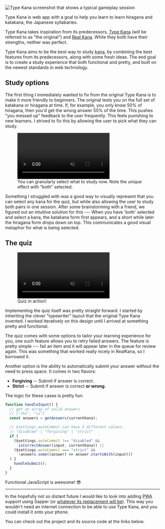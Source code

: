 ![Type Kana screenshot that shows a typical gameplay
session](/media/projects/type-kana/session.jpg)

Type Kana is web app with a goal to help you learn to learn hiragana and
katakana, the Japanese syllabaries.

Type Kana takes inspiration from its predecessors, [Type
Kana](https://lab.fleon.org/type-kana/) (will be referred to as "the original")
and [Real Kana](https://realkana.com/). While they both have their strengths,
neither was perfect.

Type Kana aims to be the best way to study 
<abbr title="Collective name for hiragana and katakana">kana</abbr>, by 
combining the best features from its predecessors, along with some fresh ideas. 
The end goal is to create a study experience that both functional and pretty, 
and built on the newest standards in web technology.

## Study options

The first thing I immediately wanted to fix from the original Type Kana is to
make it more friendly to beginners. The original tests you on the full set of
katakana or hiragana at time. If, for example, you only know 50% of hiragana,
then you'd get the wrong answer 50% of the time. This pushes "you messed up"
feedback to the user frequently. This feels punishing to new learners. I strived
to fix this by allowing the user to pick what they can study.

<figure>
  <video autoplay loop playsinline muted>
    <source src="/media/projects/type-kana/select-kana.mov" type="video/mp4">
  </video>
  <figcaption>
    You can granularly select what to study now. Note the unique effect with 
    “both” selected.
  </figcaption>
</figure>

Something I struggled with was a good way to visually represent that you can
select any kana for the quiz, but while also allowing the user to study both
pairs in one session. After some brainstorming with a friend, we figured out an
intuitive solution for this --- When you have 'both' selected and select a kana,
the katakana form first appears, and a short while later the hiragana form drops
down on top. This communicates a good visual metaphor for what is being
selected.

## The quiz

<figure>
  <video autoplay loop playsinline muted>
    <source src="/media/projects/type-kana/session.mov" type="video/mp4">
  </video>
  <figcaption>
    Quiz in action!
  </figcaption>
</figure>

Implementing the quiz itself was pretty straight forward. I started by
inheriting the clever "typewriter" layout that the original Type Kana invented.
I worked iteratively on this design until I arrived at something pretty and
functional.


The quiz comes with some options to tailor your learning experience for you, one
such feature allows you to retry failed answers.  The feature is pretty simple
--- fail an item and it will appear later in the queue for review again. This
was something that worked really nicely in RealKana, so I borrowed it.

Another option is the ability to automatically submit your answer without the
need to press space. It comes in two flavors:

- **Forgiving** -- Submit if answer is correct.
- **Strict** -- Submit if answer is correct **or wrong**.

The logic for these cases is pretty fun:

```js
function handleInput() {
  // get an array of valid answers
  // ["shi", "si"]
  const answers = getAnswers(currentKana); 

  // $settings.autoCommit can have 3 different values:
  // "disabled" | "forgiving" | "strict"
  if (
    ($settings.autoCommit !== "disabled" &&
      isCorrectAnswer(input, currentKana)) ||
    ($settings.autoCommit === "strict" &&
      !answers.some((answer) => answer.startsWith(input)))
  ) {
    handleSubmit();
  }
}
```

Functional JavaScript is awesome! 😎

---

In the hopefully not so distant future I would like to look into adding <abbr
title="Progressive web app">PWA</abbr> support using Sapper (or [whatever its
replacement will be](https://svelte.dev/blog/whats-the-deal-with-sveltekit)).
This way you wouldn't need an internet connection to be able to use Type Kana,
and you could install it onto your phone.

You can check out the project and its source code at the links below.
